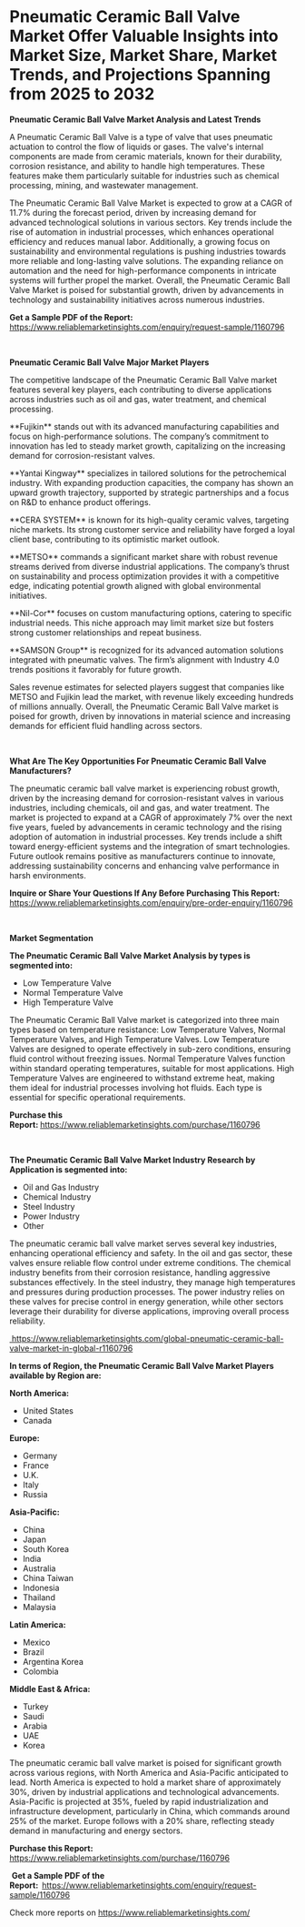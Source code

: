 <p><h1>Pneumatic Ceramic Ball Valve Market Offer Valuable Insights into Market Size, Market Share, Market Trends, and Projections Spanning from 2025 to 2032</h1></p><p><strong>Pneumatic Ceramic Ball Valve Market Analysis and Latest Trends</strong></p>
<p><p>A Pneumatic Ceramic Ball Valve is a type of valve that uses pneumatic actuation to control the flow of liquids or gases. The valve's internal components are made from ceramic materials, known for their durability, corrosion resistance, and ability to handle high temperatures. These features make them particularly suitable for industries such as chemical processing, mining, and wastewater management.</p><p>The Pneumatic Ceramic Ball Valve Market is expected to grow at a CAGR of 11.7% during the forecast period, driven by increasing demand for advanced technological solutions in various sectors. Key trends include the rise of automation in industrial processes, which enhances operational efficiency and reduces manual labor. Additionally, a growing focus on sustainability and environmental regulations is pushing industries towards more reliable and long-lasting valve solutions. The expanding reliance on automation and the need for high-performance components in intricate systems will further propel the market. Overall, the Pneumatic Ceramic Ball Valve Market is poised for substantial growth, driven by advancements in technology and sustainability initiatives across numerous industries.</p></p>
<p><strong>Get a Sample PDF of the Report:&nbsp;</strong> <a href="https://www.reliablemarketinsights.com/enquiry/request-sample/1160796?utm_campaign=2531&utm_medium=2&utm_source=Github&utm_content=ia&utm_term=22032025&utm_id=pneumatic-ceramic-ball-valve">https://www.reliablemarketinsights.com/enquiry/request-sample/1160796</a></p>
<p>&nbsp;</p>
<p><strong>Pneumatic Ceramic Ball Valve Major Market Players</strong></p>
<p><p>The competitive landscape of the Pneumatic Ceramic Ball Valve market features several key players, each contributing to diverse applications across industries such as oil and gas, water treatment, and chemical processing.</p><p>**Fujikin** stands out with its advanced manufacturing capabilities and focus on high-performance solutions. The company’s commitment to innovation has led to steady market growth, capitalizing on the increasing demand for corrosion-resistant valves.</p><p>**Yantai Kingway** specializes in tailored solutions for the petrochemical industry. With expanding production capacities, the company has shown an upward growth trajectory, supported by strategic partnerships and a focus on R&D to enhance product offerings.</p><p>**CERA SYSTEM** is known for its high-quality ceramic valves, targeting niche markets. Its strong customer service and reliability have forged a loyal client base, contributing to its optimistic market outlook.</p><p>**METSO** commands a significant market share with robust revenue streams derived from diverse industrial applications. The company’s thrust on sustainability and process optimization provides it with a competitive edge, indicating potential growth aligned with global environmental initiatives.</p><p>**Nil-Cor** focuses on custom manufacturing options, catering to specific industrial needs. This niche approach may limit market size but fosters strong customer relationships and repeat business.</p><p>**SAMSON Group** is recognized for its advanced automation solutions integrated with pneumatic valves. The firm’s alignment with Industry 4.0 trends positions it favorably for future growth.</p><p>Sales revenue estimates for selected players suggest that companies like METSO and Fujikin lead the market, with revenue likely exceeding hundreds of millions annually. Overall, the Pneumatic Ceramic Ball Valve market is poised for growth, driven by innovations in material science and increasing demands for efficient fluid handling across sectors.</p></p>
<p>&nbsp;</p>
<p><strong>What Are The Key Opportunities For Pneumatic Ceramic Ball Valve Manufacturers?</strong></p>
<p><p>The pneumatic ceramic ball valve market is experiencing robust growth, driven by the increasing demand for corrosion-resistant valves in various industries, including chemicals, oil and gas, and water treatment. The market is projected to expand at a CAGR of approximately 7% over the next five years, fueled by advancements in ceramic technology and the rising adoption of automation in industrial processes. Key trends include a shift toward energy-efficient systems and the integration of smart technologies. Future outlook remains positive as manufacturers continue to innovate, addressing sustainability concerns and enhancing valve performance in harsh environments.</p></p>
<p><strong>Inquire or Share Your Questions If Any Before Purchasing This Report:</strong> <a href="https://www.reliablemarketinsights.com/enquiry/pre-order-enquiry/1160796?utm_campaign=2531&utm_medium=2&utm_source=Github&utm_content=ia&utm_term=22032025&utm_id=pneumatic-ceramic-ball-valve">https://www.reliablemarketinsights.com/enquiry/pre-order-enquiry/1160796</a></p>
<p>&nbsp;</p>
<p><strong>Market Segmentation</strong></p>
<p><strong>The Pneumatic Ceramic Ball Valve Market Analysis by types is segmented into:</strong></p>
<p><ul><li>Low Temperature Valve</li><li>Normal Temperature Valve</li><li>High Temperature Valve</li></ul></p>
<p><p>The Pneumatic Ceramic Ball Valve market is categorized into three main types based on temperature resistance: Low Temperature Valves, Normal Temperature Valves, and High Temperature Valves. Low Temperature Valves are designed to operate effectively in sub-zero conditions, ensuring fluid control without freezing issues. Normal Temperature Valves function within standard operating temperatures, suitable for most applications. High Temperature Valves are engineered to withstand extreme heat, making them ideal for industrial processes involving hot fluids. Each type is essential for specific operational requirements.</p></p>
<p><strong>Purchase this Report:&nbsp;</strong><a href="https://www.reliablemarketinsights.com/purchase/1160796?utm_campaign=2531&utm_medium=2&utm_source=Github&utm_content=ia&utm_term=22032025&utm_id=pneumatic-ceramic-ball-valve">https://www.reliablemarketinsights.com/purchase/1160796</a></p>
<p>&nbsp;</p>
<p><strong>The Pneumatic Ceramic Ball Valve Market Industry Research by Application is segmented into:</strong></p>
<p><ul><li>Oil and Gas Industry</li><li>Chemical Industry</li><li>Steel Industry</li><li>Power Industry</li><li>Other</li></ul></p>
<p><p>The pneumatic ceramic ball valve market serves several key industries, enhancing operational efficiency and safety. In the oil and gas sector, these valves ensure reliable flow control under extreme conditions. The chemical industry benefits from their corrosion resistance, handling aggressive substances effectively. In the steel industry, they manage high temperatures and pressures during production processes. The power industry relies on these valves for precise control in energy generation, while other sectors leverage their durability for diverse applications, improving overall process reliability.</p></p>
<p><a href="https://www.reliablemarketinsights.com/global-pneumatic-ceramic-ball-valve-market-in-global-r1160796?utm_campaign=2531&utm_medium=2&utm_source=Github&utm_content=ia&utm_term=22032025&utm_id=pneumatic-ceramic-ball-valve">&nbsp;https://www.reliablemarketinsights.com/global-pneumatic-ceramic-ball-valve-market-in-global-r1160796</a></p>
<p><strong>In terms of Region, the Pneumatic Ceramic Ball Valve Market Players available by Region are:</strong></p>
<p>
    <p> <strong> North America: </strong>
        <ul>
            <li>United States</li>
            <li>Canada</li>
        </ul>
        </p> 
    <p> <strong> Europe: </strong>
        <ul>
            <li>Germany</li>
            <li>France</li>
            <li>U.K.</li>
            <li>Italy</li>
            <li>Russia</li>
        </ul>
        </p> 
    <p> <strong> Asia-Pacific: </strong>
        <ul>
            <li>China</li>
            <li>Japan</li>
            <li>South Korea</li>
            <li>India</li>
            <li>Australia</li>
            <li>China Taiwan</li>
            <li>Indonesia</li>
            <li>Thailand</li>
            <li>Malaysia</li>
        </ul>
        </p> 
    <p> <strong> Latin America: </strong>
        <ul>
            <li>Mexico</li>
            <li>Brazil</li>
            <li>Argentina Korea</li>
            <li>Colombia</li>
        </ul>
        </p> 
    <p> <strong> Middle East & Africa: </strong>
        <ul>
            <li>Turkey</li>
            <li>Saudi</li>
            <li>Arabia</li>
            <li>UAE</li>
            <li>Korea</li>
        </ul>
    </p>
    </p>
<p><p>The pneumatic ceramic ball valve market is poised for significant growth across various regions, with North America and Asia-Pacific anticipated to lead. North America is expected to hold a market share of approximately 30%, driven by industrial applications and technological advancements. Asia-Pacific is projected at 35%, fueled by rapid industrialization and infrastructure development, particularly in China, which commands around 25% of the market. Europe follows with a 20% share, reflecting steady demand in manufacturing and energy sectors.</p></p>
<p><strong>Purchase this Report: </strong><a href="https://www.reliablemarketinsights.com/purchase/1160796?utm_campaign=2531&utm_medium=2&utm_source=Github&utm_content=ia&utm_term=22032025&utm_id=pneumatic-ceramic-ball-valve">https://www.reliablemarketinsights.com/purchase/1160796</a></p>
<p>&nbsp;<strong>Get a Sample PDF of the Report:&nbsp;&nbsp;</strong><a href="https://www.reliablemarketinsights.com/enquiry/request-sample/1160796?utm_campaign=2531&utm_medium=2&utm_source=Github&utm_content=ia&utm_term=22032025&utm_id=pneumatic-ceramic-ball-valve">https://www.reliablemarketinsights.com/enquiry/request-sample/1160796</a></p>
<p><strong></strong></p>
<p>Check more reports on <a href="https://www.reliablemarketinsights.com/?utm_campaign=2531&utm_medium=2&utm_source=Github&utm_content=ia&utm_term=22032025&utm_id=pneumatic-ceramic-ball-valve">https://www.reliablemarketinsights.com/</a></p>